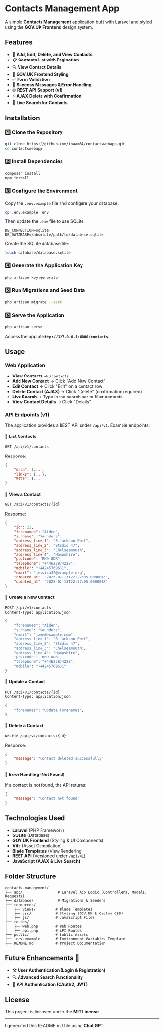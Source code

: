 # Contacts Management App

A simple **Contacts Management** application built with Laravel and styled using the **GOV.UK Frontend** design system.

## Features
- 📝 **Add, Edit, Delete, and View Contacts**
- 📋 **Contacts List with Pagination**
- 🔍 **View Contact Details**
- 🎨 **GOV.UK Frontend Styling**
- ✅ **Form Validation**
- 🔄 **Success Messages & Error Handling**
- 🌐 **REST API Support (v1)**
- ⚡ **AJAX Delete with Confirmation**
- 🔎 **Live Search for Contacts**

## Installation

### 1️⃣ Clone the Repository
```sh
git clone https://github.com/inaam84/contactswebapp.git
cd contactswebapp
```

### 2️⃣ Install Dependencies
```sh
composer install
npm install
```

### 3️⃣ Configure the Environment
Copy the `.env.example` file and configure your database:
```sh
cp .env.example .env
```
Then update the `.env` file to use SQLite:
```env
DB_CONNECTION=sqlite
DB_DATABASE=/absolute/path/to/database.sqlite
```

Create the SQLite database file:
```sh
touch database/database.sqlite
```

### 4️⃣ Generate the Application Key
```sh
php artisan key:generate
```

### 5️⃣ Run Migrations and Seed Data
```sh
php artisan migrate --seed
```

### 6️⃣ Serve the Application
```sh
php artisan serve
```
Access the app at **`http://127.0.0.1:8000/contacts`**.

## Usage
### Web Application
- **View Contacts** → `/contacts`
- **Add New Contact** → Click "Add New Contact"
- **Edit Contact** → Click "Edit" on a contact row
- **Delete Contact (AJAX)** → Click "Delete" (confirmation required)
- **Live Search** → Type in the search bar to filter contacts
- **View Contact Details** → Click "Details"

### API Endpoints (v1)
The application provides a REST API under `/api/v1`. Example endpoints:

#### 📌 List Contacts
```sh
GET /api/v1/contacts
```
Response:
```json
{
    "data": [...],
    "links": {...},
    "meta": {...}
}
```

#### 📌 View a Contact
```sh
GET /api/v1/contacts/{id}
```
Response:
```json
{
    "id": 22,
    "forenames": "Aiden",
    "surname": "Saunders",
    "address_line_1": "8 Jackson Port",
    "address_line_2": "Studio 47",
    "address_line_3": "Chelseamouth",
    "address_line_4": "Hampshire",
    "postcode": "RH9 8DR",
    "telephone": "+44622834228",
    "mobile": "+44245769631",
    "email": "jessica32@example.org",
    "created_at": "2025-02-13T22:27:05.000000Z",
    "updated_at": "2025-02-13T22:27:05.000000Z"
}
```

#### 📌 Create a New Contact
```sh
POST /api/v1/contacts
Content-Type: application/json

{
    "forenames": "Aiden",
    "surname": "Saunders",
    "email": "jane@example.com",
    "address_line_1": "8 Jackson Port",
    "address_line_2": "Studio 47",
    "address_line_3": "Chelseamouth",
    "address_line_4": "Hampshire",
    "postcode": "RH9 8DR",
    "telephone": "+44622834228",
    "mobile": "+44245769631"
}
```

#### 📌 Update a Contact
```sh
PUT /api/v1/contacts/{id}
Content-Type: application/json

{
    "forenames": "Update Forenames",
}
```

#### 📌 Delete a Contact
```sh
DELETE /api/v1/contacts/{id}
```
Response:
```json
{
    "message": "Contact deleted successfully"
}
```

#### 📌 Error Handling (Not Found)
If a contact is not found, the API returns:
```json
{
    "message": "Contact not found"
}
```

## Technologies Used
- **Laravel** (PHP Framework)
- **SQLite** (Database)
- **GOV.UK Frontend** (Styling & UI Components)
- **Vite** (Asset Compilation)
- **Blade Templates** (View Rendering)
- **REST API** (Versioned under `/api/v1`)
- **JavaScript (AJAX & Live Search)**

## Folder Structure
```
contacts-management/
├── app/                # Laravel App Logic (Controllers, Models, Requests)
├── database/           # Migrations & Seeders
├── resources/
│   ├── views/         # Blade Templates
│   ├── css/           # Styling (GOV.UK & Custom CSS)
│   ├── js/            # JavaScript Files
├── routes/
│   ├── web.php        # Web Routes
│   ├── api.php        # API Routes
├── public/            # Public Assets
├── .env.example       # Environment Variables Template
├── README.md          # Project Documentation
```

## Future Enhancements 🚀
- 🛠 **User Authentication (Login & Registration)**
- 🔍 **Advanced Search Functionality**
- 📡 **API Authentication (OAuth2, JWT)**

## License
This project is licensed under the **MIT License**.

---
I generated this README.md file using  **Chat GPT**.
